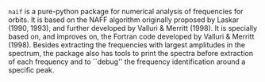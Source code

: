 $\texttt{naif}$ is a pure-python package for numerical analysis of
frequencies for orbits. It is based on the NAFF algorithm originally
proposed by Laskar (1990, 1993), and further developed by Valluri &
Merritt (1998). It is specially based on, and improves on, the Fortran
code developed by Valluri & Merritt (1998). Besides extracting the
frequencies with largest amplitudes in the spectrum, the package also
has tools to print the spectra before extraction of each frequency and
to ``debug'' the frequency identification around a specific peak.
